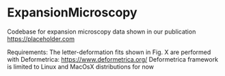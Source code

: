 # ExpansionMicroscopy
Codebase for expansion microscopy data shown in our publication https://placeholder.com

Requirements:
The letter-deformation fits shown in Fig. X are performed with Deformetrica: https://www.deformetrica.org/
Deformetrica framework is limited to Linux and MacOsX distributions for now

